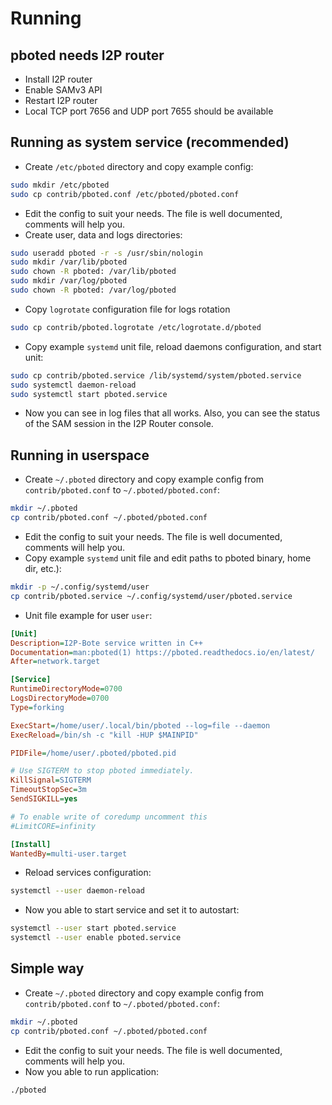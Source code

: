 # Running

## pboted needs I2P router

- Install I2P router
- Enable SAMv3 API
- Restart I2P router   
- Local TCP port 7656 and UDP port 7655 should be available

## Running as system service (recommended)

- Create `/etc/pboted` directory and copy example config:

```bash
sudo mkdir /etc/pboted
sudo cp contrib/pboted.conf /etc/pboted/pboted.conf
```

- Edit the config to suit your needs. The file is well documented, comments will help you.
- Create user, data and logs directories:

```bash
sudo useradd pboted -r -s /usr/sbin/nologin
sudo mkdir /var/lib/pboted
sudo chown -R pboted: /var/lib/pboted
sudo mkdir /var/log/pboted
sudo chown -R pboted: /var/log/pboted
```

- Copy `logrotate` configuration file for logs rotation

```bash
sudo cp contrib/pboted.logrotate /etc/logrotate.d/pboted
```

- Copy example `systemd` unit file, reload daemons configuration, and start unit:

```bash
sudo cp contrib/pboted.service /lib/systemd/system/pboted.service
sudo systemctl daemon-reload
sudo systemctl start pboted.service
```

- Now you can see in log files that all works. Also, you can see the status of the SAM session in the I2P Router console.

## Running in userspace

- Create `~/.pboted` directory and сopy example config from `contrib/pboted.conf` to `~/.pboted/pboted.conf`:

```bash
mkdir ~/.pboted
cp contrib/pboted.conf ~/.pboted/pboted.conf
```

- Edit the config to suit your needs. The file is well documented, comments will help you.
- Copy example `systemd` unit file and edit paths to pboted binary, home dir, etc.):

```bash
mkdir -p ~/.config/systemd/user
cp contrib/pboted.service ~/.config/systemd/user/pboted.service
```

- Unit file example for user `user`:

```ini
[Unit]
Description=I2P-Bote service written in C++
Documentation=man:pboted(1) https://pboted.readthedocs.io/en/latest/
After=network.target

[Service]
RuntimeDirectoryMode=0700
LogsDirectoryMode=0700
Type=forking

ExecStart=/home/user/.local/bin/pboted --log=file --daemon
ExecReload=/bin/sh -c "kill -HUP $MAINPID"

PIDFile=/home/user/.pboted/pboted.pid

# Use SIGTERM to stop pboted immediately.
KillSignal=SIGTERM
TimeoutStopSec=3m
SendSIGKILL=yes

# To enable write of coredump uncomment this
#LimitCORE=infinity

[Install]
WantedBy=multi-user.target
```

- Reload services configuration:

```bash
systemctl --user daemon-reload
```

- Now you able to start service and set it to autostart:

```bash
systemctl --user start pboted.service
systemctl --user enable pboted.service
```

## Simple way

- Create `~/.pboted` directory and сopy example config from `contrib/pboted.conf` to `~/.pboted/pboted.conf`:

```bash
mkdir ~/.pboted
cp contrib/pboted.conf ~/.pboted/pboted.conf
```

- Edit the config to suit your needs. The file is well documented, comments will help you.
- Now you able to run application:

```bash
./pboted
```
